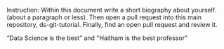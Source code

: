 Instruction:
Within this document write a short biography about yourself. (about a paragraph or less).
Then open a pull request into this main repository, ds-git-tutorial.
Finally, find an open pull request and review it.

“Data Science is the best” and "Haitham is the best professor" 

